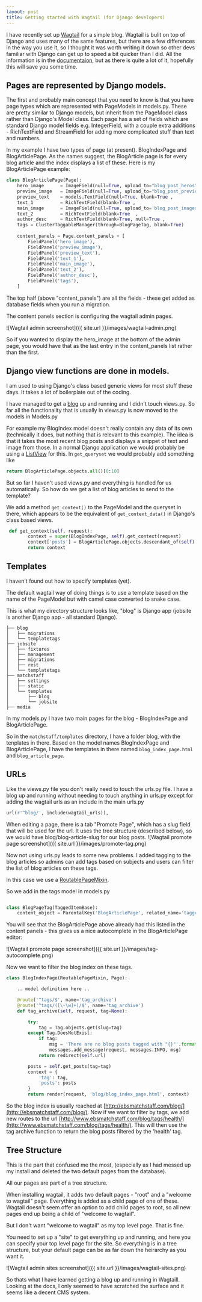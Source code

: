 ```yaml
---
layout: post
title: Getting started with Wagtail (for Django developers)  
---
```


I have recently set up [Wagtail](https://wagtail.io/) for a simple blog. Wagtail is bulit on top of Django and uses many of the same features, but there are a few differences in the way you use it, so I thought it was worth writing it down so other devs familiar with Django can get up to speed a bit quicker than I did. All the information is in the [documentaion](http://docs.wagtail.io), but as there is quite a lot of it, hopefully this will save you some time.  


## Pages are represented by Django models. 

The first and probably main concept that you need to know is that you have page types which are represented with PageModels in models.py. These are pretty similar to Django models, but inherit from the PageModel class rather than Django's Model class.  Each page has a set of fields which are standard Django model fields e.g. IntegerField, with a couple extra additions - RichTextField and StreamField for adding more complicated stuff than text and numbers. 

In my example I have two types of page (at present). BlogIndexPage and BlogArticlePage. As the names suggest, the BlogArticle page is for every blog article and the index displays a list of these. 
Here is my BlogArticlePage example:

```python
class BlogArticlePage(Page):
    hero_image      = ImageField(null=True, upload_to="blog_post_heros")
    preview_image   = ImageField(null=True, upload_to="blog_post_previews" , help_text="Preview of hero image for blog index")
    preview_text    = models.TextField(null=True, blank=True ,               help_text="Text that will appear on the blog index (first 200 chars of body will be taken otherwise)")
    text_1          = RichTextField(blank=True ,                             help_text="Text that goes above the main image")
    main_image      = ImageField(null=True, upload_to='blog_post_images',    help_text="Image in the middle of the blog post")
    text_2          = RichTextField(blank=True  ,                            help_text="Text below the main image")
    author_desc     = RichTextField(blank=True, null=True ,                  help_text="Description of the blog post author (optional)"   )
    tags = ClusterTaggableManager(through=BlogPageTag, blank=True)
    
    content_panels = Page.content_panels + [
        FieldPanel('hero_image'),
        FieldPanel('preview_image'),
        FieldPanel('preview_text'),
        FieldPanel('text_1'),
        FieldPanel('main_image'),
        FieldPanel('text_2'),
        FieldPanel('author_desc'),
        FieldPanel('tags'),
    ]
```

The top half (above "content_panels") are all the fields - these get added as database fields when you run a migration. 

The content panels section is configuring the wagtail admin pages. 

![Wagtail admin screenshot]({{ site.url }}/images/wagtail-admin.png)

So if you wanted to display the hero_image at the bottom of the admin page, you would have that as the last entry in the content_panels list rather than the first. 



## Django view functions are done in models. 

I am used to using Django's class based generic views for most stuff these days. It takes a lot of boilerplate out of the coding. 

I have managed to get a [blog](http://www.ebsmatchstaff.com/blog) up and running  and I didn't touch views.py. So far all the functionality that is usually in views.py is now moved to the models in Models.py

For example my BlogIndex model doesn't really contain any data of its own (technically it does, but nothing that is relevant to this example). The idea is that it takes the most recent blog posts and displays a snippet of text and image from those.  In a normal Django application we would probably be using a [ListView](http://ccbv.co.uk/projects/Django/1.11/django.views.generic.list/ListView/) for this. In ```get_queryset``` we would probably add something like 

```python
return BlogArticlePage.objects.all()[0:10]
```

But so far I haven't used views.py and everything is handled for us automatically. So how do we get a list of blog articles to send to the template? 

We add a method ```get_context()``` to the PageModel and the queryset in there, which appears to be the equivalent of ```get_context_data()``` in Django's class based views. 

```python
 def get_context(self, request):
        context = super(BlogIndexPage, self).get_context(request)
        context['posts'] = BlogArticlePage.objects.descendant_of(self).live().filter(preview_image__isnull=False).order_by('-first_published_at')
        return context
```


## Templates

I haven't found out how to specify templates (yet). 

The default wagtail way of doing things is to use a template based on the name of the PageModel but with camel case converted to snake case. 

This is what my directory structure looks like, "blog" is Django app (jobsite is another Django app - all standard Django). 
```
├── blog
│   ├── migrations
│   └── templatetags
├── jobsite
│   ├── fixtures
│   ├── management
│   ├── migrations
│   ├── rest
│   └── templatetags
├── matchstaff
│   ├── settings
│   ├── static
│   └── templates
│       ├── blog
│       └── jobsite
├── media
```

In my models.py I have two main pages for the blog - BlogIndexPage and BlogArticlePage.

So in the ```matchstaff/templates``` directory, I have a folder blog, with the tenplates in there. 
Based on the model names BlogIndexPage and BlogArticlePage, I have the templates in there named ```blog_index_page.html``` and ```blog_article_page```. 

 
## URLs

Like the views.py file you don't really need to touch the urls.py file. I have a blog up and running without needing to touch anything in urls.py except for adding the wagtail urls as an include in the main urls.py 

```python
url(r'^blog/', include(wagtail_urls)),
```

When editing a page, there is a tab "Promote Page", which has a slug field that will be used for the url. It uses the tree structure (described below), so we would have blog/blog-article-slug for our blog posts. 
![Wagtail promote page screenshot]({{ site.url }}/images/promote-tag.png)
 

Now not using urls.py leads to some new problems. I added tagging to the blog articles so admins can add tags based on subjects and users can filter the list of blog articles on these tags. 
 
In this case we use a [RoutablePageMixin](http://docs.wagtail.io/en/latest/reference/contrib/routablepage.html). 


So we add in the tags model in models.py
 
```python

class BlogPageTag(TaggedItemBase):
    content_object = ParentalKey('BlogArticlePage', related_name='tagged_items')
```


You will see that the BlogArticlePage above already had this listed in the content panels - this gives us a nice autocomplete in the BlogArticlePage editor:


![Wagtail promote page screenshot]({{ site.url }}/images/tag-autocomplete.png)


Now we want to filter the blog index on these tags. 


```python
class BlogIndexPage(RoutablePageMixin, Page):

    .. model definition here ..

    @route('^tags/$', name='tag_archive')
    @route('^tags/([\-\w]+)/$', name='tag_archive')
    def tag_archive(self, request, tag=None):

        try:
            tag = Tag.objects.get(slug=tag)
        except Tag.DoesNotExist:
            if tag:
                msg = 'There are no blog posts tagged with "{}"'.format(tag)
                messages.add_message(request, messages.INFO, msg)
            return redirect(self.url)

        posts = self.get_posts(tag=tag)
        context = {
            'tag': tag,
            'posts': posts
        }
        return render(request, 'blog/blog_index_page.html', context)
```

So the blog index is usually reached at [http://ebsmatchstaff.com/blog/](http://ebsmatchstaff.com/blog/). Now if we want to filter by tags, we add new routes to the url [http://www.ebsmatchstaff.com/blog/tags/health/](http://www.ebsmatchstaff.com/blog/tags/health/). This will then use the tag archive function to return the blog posts filtered by the 'health' tag. 


## Tree Structure

This is the part that confused me the most, (especially as I had messed up my install and deleted the two default pages from the database).

All our pages are part of a tree structure. 

When installing wagtail, it adds two default pages - "root" and a "welcome to wagtail" page. Everything is added as a child page of one of these. Wagtail doesn't seem offer an option to add child pages to root, so all new pages end up being a child of "welcome to wagtail". 

But I don't want "welcome to wagtail" as my top level page. That is fine. 

You need to set up a "site" to get everything up and running, and here you can specify your top level page for the site. So everything is in a tree structure, but your default page can be as far down the heirarchy as you want it. 

![Wagtail admin sites screenshot]({{ site.url }}/images/wagtail-sites.png)



So thats what I have learned getting a blog up and running in Wagtaill. Looking at the docs, I only seemed to have scratched the surface and it seems like a decent CMS system.
